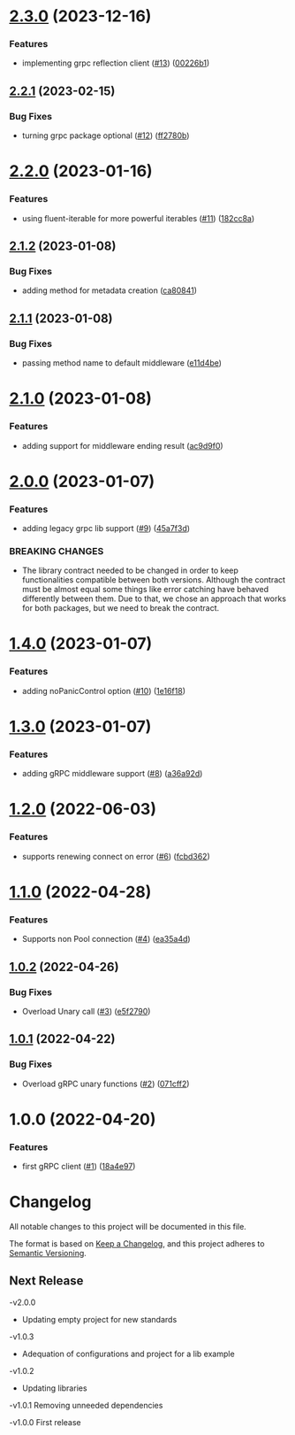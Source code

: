 # [2.3.0](https://github.com/Codibre/grpc-base-client/compare/v2.2.1...v2.3.0) (2023-12-16)


### Features

* implementing grpc reflection client ([#13](https://github.com/Codibre/grpc-base-client/issues/13)) ([00226b1](https://github.com/Codibre/grpc-base-client/commit/00226b13099fe3c160f9a34d4eae4e796557533d))

## [2.2.1](https://github.com/Codibre/grpc-base-client/compare/v2.2.0...v2.2.1) (2023-02-15)


### Bug Fixes

* turning grpc package optional ([#12](https://github.com/Codibre/grpc-base-client/issues/12)) ([ff2780b](https://github.com/Codibre/grpc-base-client/commit/ff2780b6ad48f1c08dc6007af3f540752b9b67d5))

# [2.2.0](https://github.com/Codibre/grpc-base-client/compare/v2.1.2...v2.2.0) (2023-01-16)


### Features

* using fluent-iterable for more powerful iterables ([#11](https://github.com/Codibre/grpc-base-client/issues/11)) ([182cc8a](https://github.com/Codibre/grpc-base-client/commit/182cc8a74bf80e301092e659486a259fdc7479e8))

## [2.1.2](https://github.com/Codibre/grpc-base-client/compare/v2.1.1...v2.1.2) (2023-01-08)


### Bug Fixes

* adding method for metadata creation ([ca80841](https://github.com/Codibre/grpc-base-client/commit/ca808417994688553dab7cb7557acba18b5fada7))

## [2.1.1](https://github.com/Codibre/grpc-base-client/compare/v2.1.0...v2.1.1) (2023-01-08)


### Bug Fixes

* passing method name to default middleware ([e11d4be](https://github.com/Codibre/grpc-base-client/commit/e11d4beb0adf7c3842d433c64ed151010216dab2))

# [2.1.0](https://github.com/Codibre/grpc-base-client/compare/v2.0.0...v2.1.0) (2023-01-08)


### Features

* adding support for middleware ending result ([ac9d9f0](https://github.com/Codibre/grpc-base-client/commit/ac9d9f04a8af272d7808b27881edff787b3eebeb))

# [2.0.0](https://github.com/Codibre/grpc-base-client/compare/v1.4.0...v2.0.0) (2023-01-07)


### Features

* adding legacy grpc lib support ([#9](https://github.com/Codibre/grpc-base-client/issues/9)) ([45a7f3d](https://github.com/Codibre/grpc-base-client/commit/45a7f3d89c81a00afc63cf71061aa94aa4b78b1a))


### BREAKING CHANGES

* The library contract needed to be changed in order to keep functionalities compatible between both versions.
Although the contract must be almost equal some things like error catching have behaved differently between them. Due to that,
we chose an approach that works for both packages, but we need to break the contract.

# [1.4.0](https://github.com/Codibre/grpc-base-client/compare/v1.3.0...v1.4.0) (2023-01-07)


### Features

* adding noPanicControl option ([#10](https://github.com/Codibre/grpc-base-client/issues/10)) ([1e16f18](https://github.com/Codibre/grpc-base-client/commit/1e16f188a615495df44d5f436cd2b213d9dae3f4))

# [1.3.0](https://github.com/Codibre/grpc-base-client/compare/v1.2.0...v1.3.0) (2023-01-07)


### Features

* adding gRPC middleware support ([#8](https://github.com/Codibre/grpc-base-client/issues/8)) ([a36a92d](https://github.com/Codibre/grpc-base-client/commit/a36a92d5829986949082208891ced81ecbc6ffc3))

# [1.2.0](https://github.com/Codibre/grpc-base-client/compare/v1.1.0...v1.2.0) (2022-06-03)


### Features

* supports renewing connect on error ([#6](https://github.com/Codibre/grpc-base-client/issues/6)) ([fcbd362](https://github.com/Codibre/grpc-base-client/commit/fcbd3624a64156a3907423ef1596bab1653b7683))

# [1.1.0](https://github.com/Codibre/grpc-base-client/compare/v1.0.2...v1.1.0) (2022-04-28)


### Features

* Supports non Pool connection ([#4](https://github.com/Codibre/grpc-base-client/issues/4)) ([ea35a4d](https://github.com/Codibre/grpc-base-client/commit/ea35a4dc5120a625e0b1036e0cc688bbadd99e76))

## [1.0.2](https://github.com/Codibre/grpc-base-client/compare/v1.0.1...v1.0.2) (2022-04-26)


### Bug Fixes

* Overload Unary call ([#3](https://github.com/Codibre/grpc-base-client/issues/3)) ([e5f2790](https://github.com/Codibre/grpc-base-client/commit/e5f2790c30dbf85119ad1544ee6de2f103c01661))

## [1.0.1](https://github.com/Codibre/grpc-base-client/compare/v1.0.0...v1.0.1) (2022-04-22)


### Bug Fixes

* Overload gRPC unary functions ([#2](https://github.com/Codibre/grpc-base-client/issues/2)) ([071cff2](https://github.com/Codibre/grpc-base-client/commit/071cff28168d3bc03085b2be5a27a238b64b55bc))

# 1.0.0 (2022-04-20)


### Features

* first gRPC client ([#1](https://github.com/Codibre/grpc-base-client/issues/1)) ([18a4e97](https://github.com/Codibre/grpc-base-client/commit/18a4e97c4845b40863314ec914f04859c0924567))

# Changelog
  All notable changes to this project will be documented in this file.

  The format is based on [Keep a Changelog](https://keepachangelog.com/en/1.0.0/),
  and this project adheres to [Semantic Versioning](https://semver.org/spec/v2.0.0.html).

  ## Next Release



-v2.0.0

- Updating empty project for new standards

-v1.0.3

- Adequation of configurations and project for a lib example

-v1.0.2

- Updating libraries


-v1.0.1
  Removing unneeded dependencies

-v1.0.0
  First release

